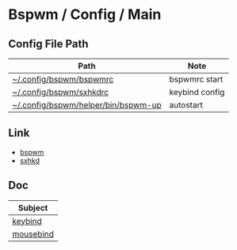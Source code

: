 
# Bspwm / Config / Main


## Config File Path

| Path | Note |
| --- | --- |
| [~/.config/bspwm/bspwmrc](https://github.com/samwhelp/note-about-bspwm/blob/gh-pages/_demo/config/bspwm-config/main/config/bspwm/bspwmrc) | bspwmrc start |
| [~/.config/bspwm/sxhkdrc](https://github.com/samwhelp/note-about-bspwm/blob/gh-pages/_demo/config/bspwm-config/main/config/bspwm/sxhkdrc) | keybind config |
| [~/.config/bspwm/helper/bin/bspwm-up](https://github.com/samwhelp/note-about-bspwm/blob/gh-pages/_demo/config/bspwm-config/main/config/bspwm/helper/bin/bspwm-up) | autostart |


## Link

* [bspwm](https://github.com/baskerville/bspwm)
* [sxhkd](https://github.com/baskerville/sxhkd)


## Doc

| Subject |
| --- |
| [keybind](spec-keybind.md) |
| [mousebind](spec-mousebind.md) |
